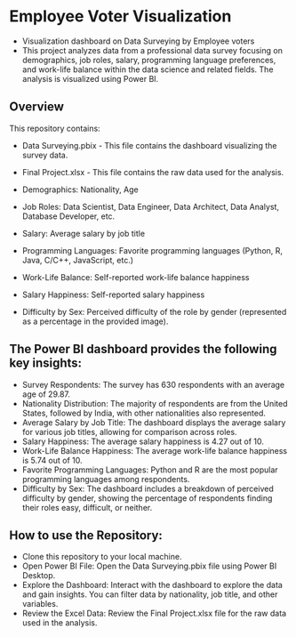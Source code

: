 # Employee Voter Visualization

- Visualization dashboard on Data Surveying by Employee voters
- This project analyzes data from a professional data survey focusing on demographics, job roles, salary, programming language preferences, and work-life balance within the data science and related fields. The analysis is visualized using Power BI.

## Overview
This repository contains:

- Data Surveying.pbix -  This file contains the dashboard visualizing the survey data.
- Final Project.xlsx - This file contains the raw data used for the analysis.

- Demographics: Nationality, Age
- Job Roles: Data Scientist, Data Engineer, Data Architect, Data Analyst, Database Developer, etc.
- Salary: Average salary by job title
- Programming Languages: Favorite programming languages (Python, R, Java, C/C++, JavaScript, etc.)
- Work-Life Balance: Self-reported work-life balance happiness
- Salary Happiness: Self-reported salary happiness
- Difficulty by Sex: Perceived difficulty of the role by gender (represented as a percentage in the provided image).

## The Power BI dashboard provides the following key insights:

- Survey Respondents: The survey has 630 respondents with an average age of 29.87.
- Nationality Distribution: The majority of respondents are from the United States, followed by India, with other nationalities also represented.
- Average Salary by Job Title: The dashboard displays the average salary for various job titles, allowing for comparison across roles.
- Salary Happiness: The average salary happiness is 4.27 out of 10.
- Work-Life Balance Happiness: The average work-life balance happiness is 5.74 out of 10.
- Favorite Programming Languages: Python and R are the most popular programming languages among respondents.
- Difficulty by Sex: The dashboard includes a breakdown of perceived difficulty by gender, showing the percentage of respondents finding their roles easy, difficult, or neither.

## How to use the Repository: 
- Clone this repository to your local machine.
- Open Power BI File: Open the Data Surveying.pbix file using Power BI Desktop.
- Explore the Dashboard: Interact with the dashboard to explore the data and gain insights. You can filter data by nationality, job title, and other variables.
- Review the Excel Data: Review the Final Project.xlsx file for the raw data used in the analysis.

